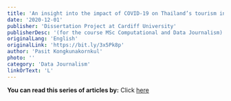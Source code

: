 ```yaml
---
title: 'An insight into the impact of COVID-19 on Thailand’s tourism industry'
date: '2020-12-01'
publisher: 'Dissertation Project at Cardiff University'
publisherDesc: '(for the course MSc Computational and Data Journalism)'
originalLang: 'English'
originalLink: 'https://bit.ly/3x5Pk8p'
author: 'Pasit Kongkunakornkul'
photo: ''
category: 'Data Journalism'
linkOrText: 'L'
---
```


**You can read this series of articles by:** Click [here](https://bit.ly/3x5Pk8p)